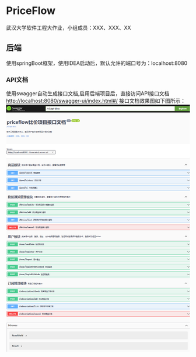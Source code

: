# PriceFlow

武汉大学软件工程大作业，小组成员：XXX、XXX、XX



## 后端
使用springBoot框架，使用IDEA启动后，默认允许的端口号为：localhost:8080
### API文档
使用swagger自动生成接口文档,启用后端项目后，直接访问API接口文档<http://localhost:8080/swagger-ui/index.html#/>
接口文档效果图如下图所示：
![接口文档图](img/API.png)

